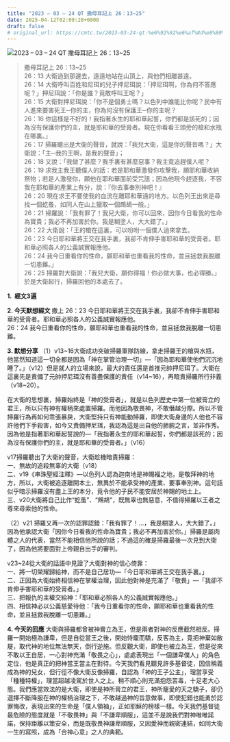 ```yaml
---
title: "2023 – 03 – 24 QT 撒母耳記上 26：13~25"
date: 2025-04-12T02:09:28+0800
draft: false
# original_url: https://cmtc.tw/2023-03-24-qt-%e6%92%92%e6%af%8d%e8%80%b3%e8%a8%98%e4%b8%8a-26%ef%bc%9a1325
---
```


![2023 – 03 – 24 QT 撒母耳記上 26：13\~25](/images/qt.jpg  "2023 – 03 – 24 QT 撒母耳記上 26：13\~25")

> 撒母耳記上 26：13\~25  
> 26：13 大衛過到那邊去，遠遠地站在山頂上，與他們相離甚遠。  
> 26：14 大衛呼叫百姓和尼珥的兒子押尼珥說：「押尼珥啊，你為何不答應呢？」押尼珥說：「你是誰？竟敢呼叫王呢？」  
> 26：15 大衛對押尼珥說：「你不是個勇士嗎？以色列中誰能比你呢？民中有人進來要害死王─你的主，你為何沒有保護王─你的主呢？  
> 26：16 你這樣是不好的！我指著永生的耶和華起誓，你們都是該死的；因為沒有保護你們的主，就是耶和華的受膏者。現在你看看王頭旁的槍和水瓶在哪裏。」  
> 26：17 掃羅聽出是大衛的聲音，就說：「我兒大衛，這是你的聲音嗎？」大衛說：「主─我的王啊，是我的聲音」；  
> 26：18 又說：「我做了甚麼？我手裏有甚麼惡事？我主竟追趕僕人呢？  
> 26：19 求我主我王聽僕人的話：若是耶和華激發你攻擊我，願耶和華收納祭物；若是人激發你，願他在耶和華面前受咒詛；因為他現今趕逐我，不容我在耶和華的產業上有分，說：『你去事奉別神吧！』  
> 26：20 現在求王不要使我的血流在離耶和華遠的地方。以色列王出來是尋找一個虼蚤，如同人在山上獵取一個鷓鴣一般。」  
> 26：21 掃羅說：「我有罪了！我兒大衛，你可以回來，因你今日看我的性命為寶貴；我必不再加害於你。我是糊塗人，大大錯了。」  
> 26：22 大衛說：「王的槍在這裏，可以吩咐一個僕人過來拿去。  
> 26：23 今日耶和華將王交在我手裏，我卻不肯伸手害耶和華的受膏者。耶和華必照各人的公義誠實報應他。  
> 26：24 我今日重看你的性命，願耶和華也重看我的性命，並且拯救我脫離一切患難。」  
> 26：25 掃羅對大衛說：「我兒大衛，願你得福！你必做大事，也必得勝。」於是大衛起行，掃羅回他的本處去了。

**1.  經文3遍**

**2. 今天默想經文**
撒上 26：23 今日耶和華將王交在我手裏，我卻不肯伸手害耶和華的受膏者。耶和華必照各人的公義誠實報應他。  
26：24 我今日重看你的性命，願耶和華也重看我的性命，並且拯救我脫離一切患難。

**3. 默想分享**
（1）v13\~16大衛成功突破掃羅軍隊防線，拿走掃羅王的槍與水瓶，他當然知道這一切全都是因為「神在掌管治理一切」—「因為耶和華使他們沉沉地睡了。」（v12）但是就人的立場來說，最大的責任還是首推元帥押尼珥了。大衛在這裏先是責備了元帥押尼珥沒有善盡保護的責任（v14\~16），再暗責掃羅所行非義（v18\~20）。

在大衛的思想裏，掃羅始終是「神的受膏者」，就是以色列歷史中第一位被膏立的君王，所以只有神有權柄來處置掃羅。而他因為敬畏神，不敢僭越分際。所以不管掃羅行為再如何乖張暴戾，大衛堅持只有神能動掃羅，即使大衛身邊的人他也不容許他們下手殺害，如今又責備押尼珥，我認為這是出自他的肺腑之言，並非作秀。因為他是指著耶和華起誓說的—「我指著永生的耶和華起誓，你們都是該死的；因為沒有保護你們的主，就是耶和華的受膏者。」（v16）

v17掃羅聽出了大衛的聲音，大衛趁機暗責掃羅：  
一、無故的追殺無辜的大衛（v18）  
二、v19《串珠聖經注釋》—以色列人認為迦南地是神賜福之地，是敬拜神的地方，所以，大衛被追逐離開本土，無異於不能承受神的產業、要事奉別神。這句話似乎暗示掃羅沒有盡上王的本分，竟令他的子民不能安居於神賜的地土上。  
三、v20大衛將自己比作“虼蚤”、“鷓鴣”，既無辜也無惡意，不值得掃羅以王者之尊來尋索他的性命。

（2）v21 掃羅又再一次的認罪認錯：「我有罪了！…，我是糊塗人，大大錯了。」因為他承認大衛「因你今日看我的性命為寶貴；我必不再加害於你。」掃羅是屬肉體之人的代表，當然不能相信他所說的話；不過這的確是掃羅最後一次見到大衛了，因為他將要面對上帝親自出手的審判。

v23\~24從大衛的話語中見證了大衛對神的信心倚靠：  
一、將一切榮耀歸給神，而不是自己居功—「今日耶和華將王交在我手裏。」  
二、正因為大衛始終相信神在掌權治理，因此他對神是充滿了「敬畏」—「我卻不肯伸手害耶和華的受膏者。」  
三、把報仇的主權交給神：「耶和華必照各人的公義誠實報應他。」  
四、相信神必以公義慈愛待他：「我今日重看你的性命，願耶和華也重看我的性命，並且拯救我脫離一切患難。」

**4. 今天的回應**
大衛與掃羅都曾被神膏立為王，但是兩者對神的反應截然相反。掃羅一開始極為謙卑，但是自從當王之後，開始恃竉而驕，反客為主，竟把神棄如敝屣，取代神的地位無法無天，倒行逆施。但反觀大衛，即使也被立為王，但是從來不敢以王自居，一心對神充滿「敬畏之心」，處處表現出「一個謙卑僕人」的角色定位，他是真正的把神當王當主在對待。今天我們看見聽見許多基督徒，因信稱義成為神的兒女，但行徑不像大衛反像掃羅，自認為「神的王子公主」，理當享受「種種特權」，理當超越凌駕於世人之上。稍不順心則充滿抱怨苦毒，十足老大心態。我們應當效法的是大衛，即使是神所膏立的君王，神所竉愛的天之驕子，卻仍選擇不斷降服在神的權柄治理之下，不敢越過神的旨意做事，即使犯錯也能勇於認罪悔改，表現出來的生命是「僕人領袖」，正如耶穌的榜樣一樣。今天我們基督徒最危險的態度就是「不敬畏神」與「不謙卑順服」，這並不是說我們對神唯唯諾諾，保持距離以策安全，而是既敬畏神謙卑順服，又因愛神而親密連結，如同大衛一生的寫照，成為「合神心意」之人的典範。
